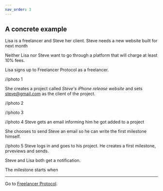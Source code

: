 ```yaml
---
nav_order: 3
---
```


## A concrete example

Lisa is a freelancer and Steve her client. Steve needs a new website built for next month

Neither Lisa nor Steve want to go through a platform that will charge at least 10% fees.

Lisa signs up to Freelancer Protocol as a freelancer.

//photo 1

She creates a project called _Steve's iPhone release website_ and sets steve@gmail.com as the client of the project.

//photo 2

//photo 3

//photo 4
Steve gets an email informing him he got added to a project

She chooses to send Steve an email so he can write the first milestone himself.

//photo 5
Steve logs in and goes to his project. He creates a first milestone, prveviews and sends.

Steve and Lisa both get a notification.

The milestone starts when

---

Go to [Freelancer Protocol](https://www.freelancerprotocol.com/).
